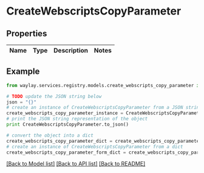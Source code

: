 # CreateWebscriptsCopyParameter


## Properties

Name | Type | Description | Notes
------------ | ------------- | ------------- | -------------

## Example

```python
from waylay.services.registry.models.create_webscripts_copy_parameter import CreateWebscriptsCopyParameter

# TODO update the JSON string below
json = "{}"
# create an instance of CreateWebscriptsCopyParameter from a JSON string
create_webscripts_copy_parameter_instance = CreateWebscriptsCopyParameter.from_json(json)
# print the JSON string representation of the object
print CreateWebscriptsCopyParameter.to_json()

# convert the object into a dict
create_webscripts_copy_parameter_dict = create_webscripts_copy_parameter_instance.to_dict()
# create an instance of CreateWebscriptsCopyParameter from a dict
create_webscripts_copy_parameter_form_dict = create_webscripts_copy_parameter.from_dict(create_webscripts_copy_parameter_dict)
```
[[Back to Model list]](../README.md#documentation-for-models) [[Back to API list]](../README.md#documentation-for-api-endpoints) [[Back to README]](../README.md)


